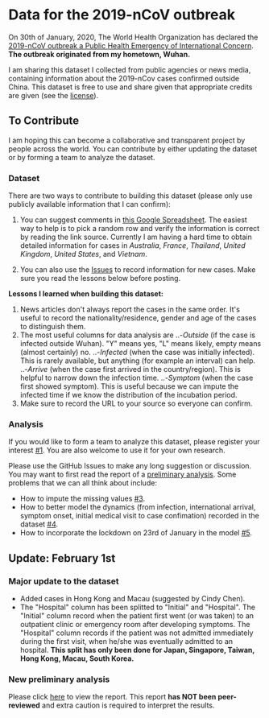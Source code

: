 # Data for the 2019-nCoV outbreak

On 30th of January, 2020, The World Health Organization has declared the [2019-nCoV outbreak a Public Health Emergency of International Concern](https://www.who.int/news-room/detail/30-01-2020-statement-on-the-second-meeting-of-the-international-health-regulations-(2005)-emergency-committee-regarding-the-outbreak-of-novel-coronavirus-(2019-ncov)). **The outbreak originated from my hometown, Wuhan.**

I am sharing this dataset I collected from public agencies or news media, containing information about the 2019-nCov cases confirmed outside China. This dataset is free to use and share given that appropriate credits are given (see the [license](./LICENSE.md)).

## To Contribute

I am hoping this can become a collaborative and transparent project by people across the world. You can contribute by either updating the dataset or by forming a team to analyze the dataset.

### Dataset

There are two ways to contribute to building this dataset (please only use publicly available information that I can confirm):

1. You can suggest comments in [this Google Spreadsheet](https://docs.google.com/spreadsheets/d/1H4MzVxkug2txyzkiDJsGVKB04YveYcsHg9ijuer8clE/edit?usp=sharing). The easiest way to help is to pick a random row and verify the information is correct by reading the link source. Currently I am having a hard time to obtain detailed information for cases in *Australia*, *France*, *Thailand*, *United Kingdom*, *United States*, and *Vietnam*.

2. You can also use the [Issues](https://github.com/qingyuanzhao/2019-nCov-Data/issues) to record information for new cases. Make sure you read the lessons below before posting.

**Lessons I learned when building this dataset:**
1. News articles don't always report the cases in the same order. It's useful to record the nationality/residence, gender and age of the cases to distinguish them.
2. The most useful columns for data analysis are
..-*Outside* (if the case is infected outside Wuhan). "Y" means yes, "L" means likely, empty means (almost certainly) no.
..-*Infected* (when the case was initially infected). This is rarely available, but anything (for example an interval) can help.
..-*Arrive* (when the case first arrived in the country/region). This is helpful to narrow down the infection time.
..-*Symptom* (when the case first showed symptom). This is useful because we can impute the infected time if we know the distribution of the incubation period.
3. Make sure to record the URL to your source so everyone can confirm.

### Analysis

If you would like to form a team to analyze this dataset, please register your interest [#1](https://github.com/qingyuanzhao/2019-nCov-Data/issues/1). You are also welcome to use it for your own research.

Please use the GitHub Issues to make any long suggestion or discussion. You may want to first read the report of a [preliminary analysis](https://htmlpreview.github.io/?https://github.com/qingyuanzhao/2019-nCov-Data/blob/master/Feb1.html). Some problems that we can all think about include:
- How to impute the missing values [#3](https://github.com/qingyuanzhao/2019-nCov-Data/issues/3).
- How to better model the dynamics (from infection, international arrival, symptom onset, initial medical visit to case confimation) recorded in the dataset [#4](https://github.com/qingyuanzhao/2019-nCov-Data/issues/4).
- How to incorporate the lockdown on 23rd of January in the model [#5](https://github.com/qingyuanzhao/2019-nCov-Data/issues/5).

## Update: February 1st

### Major update to the dataset

- Added cases in Hong Kong and Macau (suggested by Cindy Chen).
- The "Hospital" column has been splitted to "Initial" and "Hospital". The "Initial" column record when the patient first went (or was taken) to an outpatient clinic or emergency room after developing symptoms. The "Hospital" column records if the patient was not admitted immediately during the first visit, when he/she was eventually admitted to an hospital. **This split has only been done for Japan, Singapore, Taiwan, Hong Kong, Macau, South Korea.**

### New preliminary analysis

Please click [here](https://htmlpreview.github.io/?https://github.com/qingyuanzhao/2019-nCov-Data/blob/master/Feb1.html) to view the report. This report **has NOT been peer-reviewed** and extra caution is required to interpret the results.

